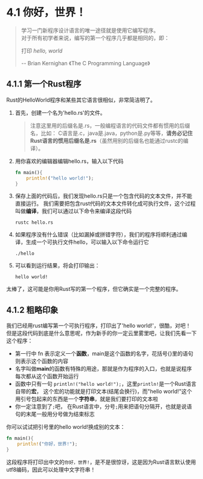 # 4.1 你好，世界！

> 学习一门新程序设计语言的唯一途径就是使用它编写程序。  
> 对于所有初学者来说，编写的第一个程序几乎都是相同的，即：    
>  
> 打印 *hello, world*  
>
> -- Brian Kernighan 《The C Programming Language》

## 4.1.1 第一个Rust程序

Rust的HelloWorld程序和某些其它语言很相似，非常简洁明了。

1. 首先，创建一个名为'hello.rs'的文件。  

    >注意这里用的后缀名是.rs，一般编程语言的代码文件都有惯用的后缀名，比如：
    C语言是.c，java是.java，python是.py等等，**请务必记住Rust语言的惯用后缀名是.rs**（虽然用别的后缀名也能通过rustc的编译）。  

2. 用你喜欢的编辑器编辑hello.rs，输入以下代码

    ```rust
    fn main(){
        println!("hello world!");
    }
    ```

3. 保存上面的代码后，我们发现hello.rs只是一个包含代码的文本文件，并不能直接运行。
我们需要把包含rust代码的文本文件转化成可执行文件，这个过程叫做**编译**，我们可以通过以下命令来编译这段代码

    ```
    rustc hello.rs
    ```

4. 如果程序没有什么错误（比如漏掉或拼错字符），我们的程序将顺利通过编译，生成一个可执行文件hello，可以输入以下命令运行它

    ```
    ./hello
    ```

5. 可以看到运行结果，将会打印输出：

    ```
    hello world!
    ```

太棒了，这可能是你用Rust写的第一个程序，但它确实是一个完整的程序。

## 4.1.2 粗略印象

我们已经用rust编写第一个可执行程序，打印出了'hello world!'，很酷，对吧！  
但是这段代码到底是什么意思呢，作为新手的你一定云里雾里吧，让我们先看一下这个程序：

- 第一行中 fn 表示定义一个**函数**，main是这个函数的名字，花括号{}里的语句则表示这个函数的内容
- 名字叫做**main**的函数有特殊的用途，那就是作为程序的入口，也就是说程序每次都从这个函数开始运行
- 函数中只有一句 ```println!("hello world!");```，这里```println!```是一个Rust语言自带的**宏**，
这个宏的功能就是打印文本(结尾会换行)，而"hello world!"这个用引号包起来的东西是一个**字符串**，就是我们要打印的文本啦
- 你一定注意到了```;```吧， 在Rust语言中，分号```;```用来把语句分隔开，也就是说语句的末尾一般用分号做为结束标志

你可以试试把引号里的hello world!换成别的文本：

```rust
fn main(){
    println!("你好，世界!");
}
```

这段程序将打印出中文的```你好，世界!```，是不是很惊讶，这是因为Rust语言默认使用utf8编码，因此可以处理中文字符串！  
